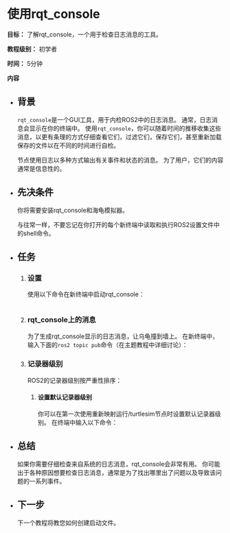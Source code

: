 # 使用rqt_console



**目标：** 了解rqt_console，一个用于检查日志消息的工具。

**教程级别：** 初学者

**时间：** 5分钟

**内容**    


- ## 背景
    
    ```rqt_console```是一个GUI工具，用于内检ROS2中的日志消息。
    通常，日志消息会显示在你的终端中。
    使用```rqt_console```，你可以随着时间的推移收集这些消息，以更有条理的方式仔细查看它们，过滤它们，保存它们，甚至重新加载保存的文件以在不同的时间进行自检。

    节点使用日志以多种方式输出有关事件和状态的消息。
    为了用户，它们的内容通常是信息性的。
    
    
    
- ## 先决条件
    
    你将需要安装rqt_console和海龟模拟器。

    与往常一样，不要忘记在你打开的每个新终端中读取和执行ROS2设置文件中的shell命令。
    
    
    
- ## 任务

    1. ### 设置
    
        使用以下命令在新终端中启动rqt_console：
    
        ```bash
        ```
    
    2. ### rqt_console上的消息
    
        为了生成rqt_console显示的日志消息，让乌龟撞到墙上。 
        在新终端中，输入下面的```ros2 topic pub```命令（在主题教程中详细讨论）：
    
    
    3. ### 记录器级别

        ROS2的记录器级别按严重性排序：
    
    
        1. #### 设置默认记录器级别
        
            你可以在第一次使用重新映射运行/turtlesim节点时设置默认记录器级别。 
            在终端中输入以下命令：
    
    
    
    
    
- ## 总结

    如果你需要仔细检查来自系统的日志消息，rqt_console会非常有用。 
    你可能出于各种原因想要检查日志消息，通常是为了找出哪里出了问题以及导致该问题的一系列事件。

    
    
- ## 下一步

    下一个教程将教您如何创建启动文件。
